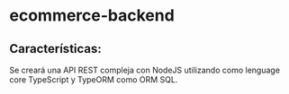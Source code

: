# ecommerce-backend
## Características:
Se creará una API REST compleja con NodeJS utilizando como lenguage core TypeScript y TypeORM como ORM SQL.
